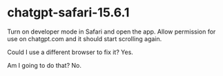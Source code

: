 # chatgpt-safari-15.6.1
Turn on developer mode in Safari and open the app. Allow permission for use on chatgpt.com and it should start scrolling again.

Could I use a different browser to fix it? Yes.

Am I going to do that? No.
